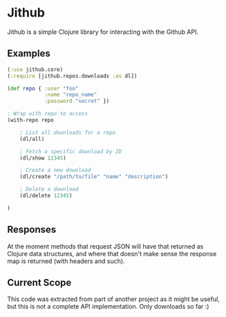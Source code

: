 
# Jithub

Jithub is a simple Clojure library for interacting with the Github API.

## Examples

```clojure
(:use jithub.core)
(:require [jithub.repos.downloads :as dl])

(def repo { :user "foo"
            :name "repo_name"
            :password "secret" })

; Wrap with repo to access
(with-repo repo

    ; List all downloads for a repo
    (dl/all)

    ; Fetch a specific download by ID
    (dl/show 12345)

    ; Create a new download
    (dl/create "/path/to/file" "name" "description")

    ; Delete a download
    (dl/delete 12345)

)
```

## Responses

At the moment methods that request JSON will have that returned as Clojure data
structures, and where that doesn't make sense the response map is returned (with
headers and such).

## Current Scope

This code was extracted from part of another project as it might be useful, but this
is not a complete API implementation.  Only downloads so far :)

